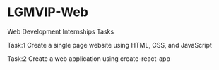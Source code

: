# LGMVIP-Web

Web Development Internships Tasks

Task:1 Create a single page website using HTML, CSS, and JavaScript

Task:2 Create a web application using create-react-app
